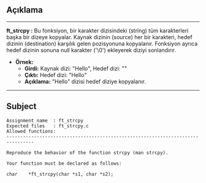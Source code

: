 ## Açıklama

---

**ft_strcpy :** Bu fonksiyon, bir karakter dizisindeki (string) tüm karakterleri başka bir dizeye kopyalar. Kaynak dizinin (source) her bir karakteri, hedef dizinin (destination) karşılık gelen pozisyonuna kopyalanır. Fonksiyon ayrıca hedef dizinin sonuna null karakter ('\0') ekleyerek diziyi sonlandırır.

- **Örnek:**
  - **Girdi:** Kaynak dizi: "Hello", Hedef dizi: ""
  - **Çıktı:** Hedef dizi: "Hello"
  - **Açıklama:** "Hello" dizisi hedef diziye kopyalanır.

---

## Subject

```
Assignment name  : ft_strcpy
Expected files   : ft_strcpy.c
Allowed functions:
--------------------------------------------------------------------------------

Reproduce the behavior of the function strcpy (man strcpy).

Your function must be declared as follows:

char    *ft_strcpy(char *s1, char *s2);
```
